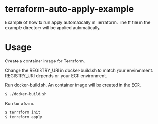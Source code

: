 # terraform-auto-apply-example

Example of how to run apply automatically in Terraform.
The tf file in the example directory will be applied automatically.

# Usage

Create a container image for Terraform.

Change the REGISTRY_URI in docker-build.sh to match your environment.
REGISTRY_URI depends on your ECR environment.

Run docker-build.sh.
An container image will be created in the ECR.

```sh
$ ./docker-build.sh
```

Run terraform.

```sh
$ terraform init
$ terraform apply
```

